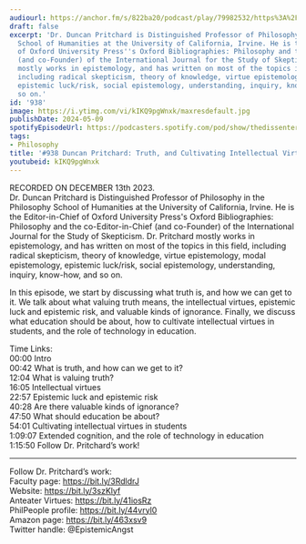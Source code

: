 ```yaml
---
audiourl: https://anchor.fm/s/822ba20/podcast/play/79982532/https%3A%2F%2Fd3ctxlq1ktw2nl.cloudfront.net%2Fstaging%2F2023-11-13%2Fc48938c0-808b-0309-ec04-3d63743b6ea0.m4a
draft: false
excerpt: 'Dr. Duncan Pritchard is Distinguished Professor of Philosophy in the Philosophy
  School of Humanities at the University of California, Irvine. He is the Editor-in-Chief
  of Oxford University Press''s Oxford Bibliographies: Philosophy and the co-Editor-in-Chief
  (and co-Founder) of the International Journal for the Study of Skepticism. Dr. Pritchard
  mostly works in epistemology, and has written on most of the topics in this field,
  including radical skepticism, theory of knowledge, virtue epistemology, modal epistemology,
  epistemic luck/risk, social epistemology, understanding, inquiry, know-how, and
  so on.'
id: '938'
image: https://i.ytimg.com/vi/kIKQ9pgWnxk/maxresdefault.jpg
publishDate: 2024-05-09
spotifyEpisodeUrl: https://podcasters.spotify.com/pod/show/thedissenter/episodes/938-Duncan-Pritchard-Truth--and-Cultivating-Intellectual-Virtues-e2d7cg4
tags:
- Philosophy
title: '#938 Duncan Pritchard: Truth, and Cultivating Intellectual Virtues'
youtubeid: kIKQ9pgWnxk
---
```

<div class="timelinks">

RECORDED ON DECEMBER 13th 2023.  
Dr. Duncan Pritchard is Distinguished Professor of Philosophy in the Philosophy School of Humanities at the University of California, Irvine. He is the Editor-in-Chief of Oxford University Press's Oxford Bibliographies: Philosophy and the co-Editor-in-Chief (and co-Founder) of the International Journal for the Study of Skepticism. Dr. Pritchard mostly works in epistemology, and has written on most of the topics in this field, including radical skepticism, theory of knowledge, virtue epistemology, modal epistemology, epistemic luck/risk, social epistemology, understanding, inquiry, know-how, and so on.

In this episode, we start by discussing what truth is, and how we can get to it. We talk about what valuing truth means, the intellectual virtues, epistemic luck and epistemic risk, and valuable kinds of ignorance. Finally, we discuss what education should be about, how to cultivate intellectual virtues in students, and the role of technology in education.

Time Links:  
<time>00:00</time> Intro  
<time>00:42</time> What is truth, and how can we get to it?  
<time>12:04</time> What is valuing truth?  
<time>16:05</time> Intellectual virtues  
<time>22:57</time> Epistemic luck and epistemic risk  
<time>40:28</time> Are there valuable kinds of ignorance?  
<time>47:50</time> What should education be about?  
<time>54:01</time> Cultivating intellectual virtues in students  
<time>1:09:07</time> Extended cognition, and the role of technology in education  
<time>1:15:50</time> Follow Dr. Pritchard’s work!

---

Follow Dr. Pritchard’s work:  
Faculty page: https://bit.ly/3RdldrJ  
Website: https://bit.ly/3szKlyf  
Anteater Virtues: https://bit.ly/41iosRz  
PhilPeople profile: https://bit.ly/44vryl0  
Amazon page: https://bit.ly/463xsv9  
Twitter handle: @EpistemicAngst
</div>

